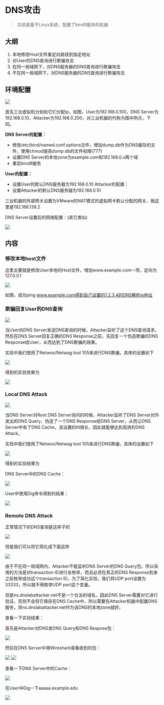 # DNS攻击

> 实验是基于Linux系统，配置了bind9服务的机器

## 大纲

1. 本地修改Host文件重定向路径到指定地址
2. 对User的DNS查询进行欺骗攻击
3. 在同一局域网下，对DNS服务器的DNS查询进行欺骗攻击
4.  不在同一局域网下，对DNS服务器的DNS查询进行欺骗攻击

## 环境配置

![](https://wsine.cn-gd.ufileos.com/image/wsine-blog-image251.png)

首先三台虚拟机分别给它们分配ip，如图，User为192.168.0.100，DNS Server为192.168.0.10，Attacker为192.168.0.200，对三台机器的代称为图中所示，下同。

**DNS Server的配置：**
-	修改/etc/bind/named.conf.options文件，增加dump.db作为DNS缓存的文件，使用chmod提高dump.db的文件权限(777)
-	设置DNS Server的本地zone为example.com和192.168.0.x两个域
-	重启bind9服务

**User的配置：**
-	设置User的默认DNS服务器为192.168.0.10
Attacker的配置：
-	设置Attacker的默认DNS服务器为192.168.0.10

三台机器的外部网关设置为VMware的NAT模式的虚拟网卡默认分配的网关，我这里是192.168.139.2

DNS Server设置后的网络配置：(其它类似)

![](https://wsine.cn-gd.ufileos.com/image/wsine-blog-image252.jpg)

## 内容

### 修改本地host文件

这里主要就是修改User本地的Host文件，增加www.example.com一项，定向为127.0.0.1

![](https://wsine.cn-gd.ufileos.com/image/wsine-blog-image253.jpg)

如图，成功ping www.example.com得到自己设置的1.2.3.4的DNS解析ip地址

### 欺骗回复User的DNS查询

![](https://wsine.cn-gd.ufileos.com/image/wsine-blog-image254.png)

当User向DNS Server发送DNS查询的时候，Attacker监听了这个DNS查询请求，然后在DNS Server回复正确的DNS Response之前，先回复一个伪造欺骗的DNS Response给User，从而达到了DNS欺骗的效果。

实验中我们借用了Netwox/Netwag tool 105来进行DNS欺骗，具体的设置如下

![](https://wsine.cn-gd.ufileos.com/image/wsine-blog-image255.jpg)

得到的实验效果为

![](https://wsine.cn-gd.ufileos.com/image/wsine-blog-image256.jpg)

### Local DNS Attack

![](https://wsine.cn-gd.ufileos.com/image/wsine-blog-image257.png)

当DNS Server对Root DNS Server询问的时候，Attacker监听了DNS Server对外发出的DNS Query，伪造了一个DNS Response给DNS Server，从而让DNS Server中有了DNS Cache，且设置的ttl很长，因此就能够达到高效的DNS Attack。

实验中我们借用了Netwox/Netwag tool 105来进行DNS欺骗，具体的设置如下

![](https://wsine.cn-gd.ufileos.com/image/wsine-blog-image258.jpg)

得到的实验结果为

DNS Server中的DNS Cache：

![](https://wsine.cn-gd.ufileos.com/image/wsine-blog-image259.jpg)

User中使用Dig命令得到的结果：

![](https://wsine.cn-gd.ufileos.com/image/wsine-blog-image260.jpg)

### Remote DNS Attack

正常情况下的DNS查询是这样子的

![](https://wsine.cn-gd.ufileos.com/image/wsine-blog-image261.png)

但是我们可以将它简化成下面这样

![](https://wsine.cn-gd.ufileos.com/image/wsine-blog-image262.png)

由于不在同一局域网内，Attacker不能监听DNS Server的DNS Query包，所以采用的方法是对transaction ID进行全枚举，而且必须在真正的DNS Response到来之前枚举成功这个transaction ID，为了简化实验，我们将UDP port设置为33333，所以就不用枚举UDP port这个变量。

但是ns.dnslabattacker.net不是一个合法的域名，因此DNS Server需要对它进行验证，否则不会将它保存在DNS Cache中，所以需要在Attacker机器中配置DNS服务，将ns.dnslabattacker.net作为该DNS的本地zone就好。

查看一下实验结果：

首先是Attacker对DNS发DNS Query和DNS Respose包：


![](https://wsine.cn-gd.ufileos.com/image/wsine-blog-image263.jpg)

然后在DNS Server中用Wireshark查看收到的包：

![](https://wsine.cn-gd.ufileos.com/image/wsine-blog-image264.jpg)
![](https://wsine.cn-gd.ufileos.com/image/wsine-blog-image265.jpg)

查看一下DNS Server中的Cache：

![](https://wsine.cn-gd.ufileos.com/image/wsine-blog-image266.jpg)

在User中Dig一下aaaaa.example.edu

![](https://wsine.cn-gd.ufileos.com/image/wsine-blog-image267.jpg)